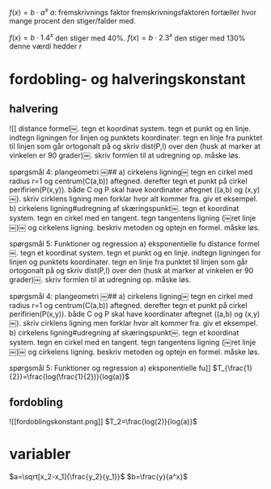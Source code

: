 $f(x)=b\cdot a^x$
$a$: fremskrivnings faktor
fremskrivningsfaktoren fortæller hvor mange procent den stiger/falder med.

$f(x)=b\cdot1.4^x$
den stiger med 40%.
$f(x)=b\cdot2.3^x$
den stiger med 130%
denne værdi hedder $r$

# fordobling- og halveringskonstant
## halvering
![[
distance formel￼. tegn et koordinat system. tegn et punkt og en linje. indtegn ligningen for linjen og punktets koordinater.  tegn en linje fra punktet til linjen som går ortogonalt på og skriv dist(P,l) over den (husk at marker at vinkelen er 90 grader)￼. skriv formlen til at udregning op. måske løs. 

​spørgsmål 4: plangeometri
​￼## a)
cirkelens ligning￼ tegn en cirkel med radius r=1 og centrum(C(a,b)) aftegned. derefter tegn et punkt på cirkel perifirien(P(x,y)). både C og P skal have koordinater aftegnet ((a,b) og (x,y)￼). skriv cirklens ligning men forklar hvor alt kommer fra. giv et eksempel.
​b)
cirkelens ligning#udregning af skæringspunkt￼. tegn et koordinat system. tegn en cirkel med en tangent. tegn tangentens ligning (￼ret linje￼)￼ og cirkelens ligning. beskriv metoden og optejn en formel. måske løs. 

​spørgsmål 5: Funktioner og regression
​a)
eksponentielle fu
distance formel￼. tegn et koordinat system. tegn et punkt og en linje. indtegn ligningen for linjen og punktets koordinater.  tegn en linje fra punktet til linjen som går ortogonalt på og skriv dist(P,l) over den (husk at marker at vinkelen er 90 grader)￼. skriv formlen til at udregning op. måske løs. 

spørgsmål 4: plangeometri
​￼## a)
cirkelens ligning￼ tegn en cirkel med radius r=1 og centrum(C(a,b)) aftegned. derefter tegn et punkt på cirkel perifirien(P(x,y)). både C og P skal have koordinater aftegnet ((a,b) og (x,y)￼). skriv cirklens ligning men forklar hvor alt kommer fra. giv et eksempel.
​b)
cirkelens ligning#udregning af skæringspunkt￼. tegn et koordinat system. tegn en cirkel med en tangent. tegn tangentens ligning (￼ret linje￼)￼ og cirkelens ligning. beskriv metoden og optejn en formel. måske løs. 

​spørgsmål 5: Funktioner og regression
​a)
eksponentielle fu]]
$T_{\frac{1}{2}}=\frac{log(\frac{1}{2})}{log(a)}$
## fordobling
![[fordoblingskonstant.png]]
$T_2=\frac{log(2)}{log(a)}$

# variabler
$a=\sqrt[x_2-x_1]{\frac{y_2}{y_1}}$
$b=\frac{y}{a^x}$